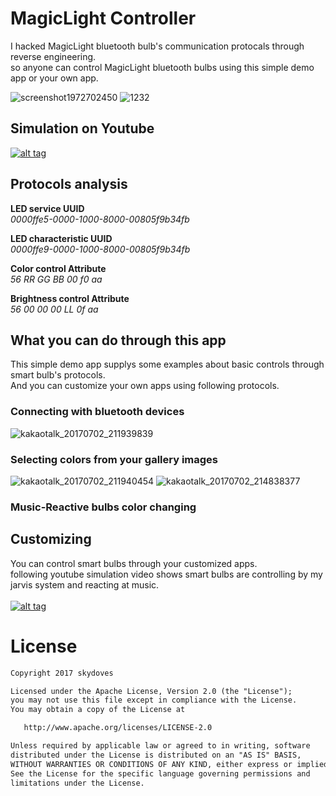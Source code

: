 # MagicLight Controller
I hacked MagicLight bluetooth bulb's communication protocals through reverse engineering.<br>
so anyone can control MagicLight bluetooth bulbs using this simple demo app or your own app.

![screenshot1972702450](https://user-images.githubusercontent.com/24237865/27760414-a01409b0-5e81-11e7-9685-64a41c6629cb.png) 
![1232](https://user-images.githubusercontent.com/24237865/31088300-1bbdd486-a7db-11e7-8b85-cae1802a5196.jpg)

## Simulation on Youtube
<a href="https://youtu.be/1pZjqVqJMqI" target="_blank">![alt tag](https://user-images.githubusercontent.com/24237865/27760540-1aaedb16-5e85-11e7-99e9-9584c8907b91.png)</a>

## Protocols analysis
**LED service UUID**<br>
_0000ffe5-0000-1000-8000-00805f9b34fb_

**LED characteristic UUID**<br>
_0000ffe9-0000-1000-8000-00805f9b34fb_

**Color control Attribute**<br>
_56 RR GG BB 00 f0 aa_

**Brightness control Attribute**<br>
_56 00 00 00 LL 0f aa_


## What you can do through this app
This simple demo app supplys some examples about basic controls through smart bulb's protocols.</br>
And you can customize your own apps using following protocols.

### Connecting with bluetooth devices
![kakaotalk_20170702_211939839](https://user-images.githubusercontent.com/24237865/27769791-e15cb476-5f6c-11e7-8dca-9b53650b7efa.jpg)

### Selecting colors from your gallery images
![kakaotalk_20170702_211940454](https://user-images.githubusercontent.com/24237865/27769790-e14c392a-5f6c-11e7-8bfb-255abec87220.jpg)
![kakaotalk_20170702_214838377](https://user-images.githubusercontent.com/24237865/27769921-47e75d06-5f70-11e7-9265-060b4a56541b.jpg)

### Music-Reactive bulbs color changing

## Customizing
You can control smart bulbs through your customized apps. <br>
following youtube simulation video shows smart bulbs are controlling by my jarvis system and reacting at music. <br><br>
<a href="https://youtu.be/GurM3x1nq6Q" target="_blank">![alt tag](https://user-images.githubusercontent.com/24237865/27769974-8f777c9a-5f71-11e7-8ecd-de6dd54aec37.png)</a>

# License
```xml
Copyright 2017 skydoves

Licensed under the Apache License, Version 2.0 (the "License");
you may not use this file except in compliance with the License.
You may obtain a copy of the License at

   http://www.apache.org/licenses/LICENSE-2.0

Unless required by applicable law or agreed to in writing, software
distributed under the License is distributed on an "AS IS" BASIS,
WITHOUT WARRANTIES OR CONDITIONS OF ANY KIND, either express or implied.
See the License for the specific language governing permissions and
limitations under the License.
```
